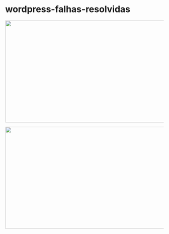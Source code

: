 # wordpress-falhas-resolvidas


<p align="center">
    <img src="/wordpress-falhas-resolvidas/Invalid SSL certificate.png" width="724" height="324">
</p>



<p align="center">
    <img src="/wordpress-falhas-resolvidas/Cpanel - ALVESNET.png" width="724" height="324">
</p>
